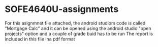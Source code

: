 # SOFE4640U-assignments
For this asignmnet file attached, the android studiom code is called "Mortgage Calc" and it can be opened using the android studio "open projects" option and a couple of grade buid has to be run
The report is included in this file ina pdf format
